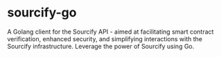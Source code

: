 # sourcify-go
A Golang client for the Sourcify API - aimed at facilitating smart contract verification, enhanced security, and simplifying interactions with the Sourcify infrastructure. Leverage the power of Sourcify using Go.
